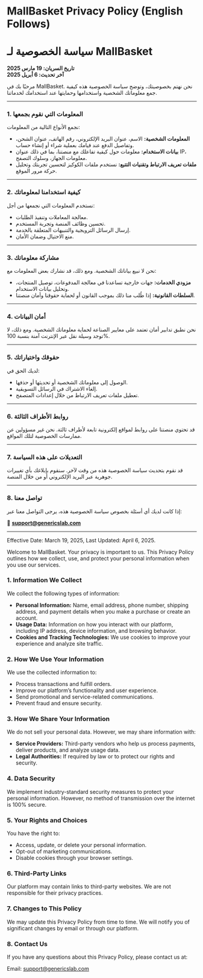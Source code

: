 # MallBasket Privacy Policy (English Follows)

# سياسة الخصوصية لـ MallBasket

**تاريخ السريان: 19 مارس 2025**  
**آخر تحديث: 6 أبريل 2025**

مرحبًا بك في MallBasket. نحن نهتم بخصوصيتك، وتوضح سياسة الخصوصية هذه كيفية جمع معلوماتك الشخصية واستخدامها وحمايتها عند استخدامك لخدماتنا.

---

### 1. المعلومات التي نقوم بجمعها

نجمع الأنواع التالية من المعلومات:

- **المعلومات الشخصية:** الاسم، عنوان البريد الإلكتروني، رقم الهاتف، عنوان الشحن، وتفاصيل الدفع عند قيامك بعملية شراء أو إنشاء حساب.
- **بيانات الاستخدام:** معلومات حول كيفية تفاعلك مع منصتنا، بما في ذلك عنوان IP، معلومات الجهاز، وسلوك التصفح.
- **ملفات تعريف الارتباط وتقنيات التتبع:** نستخدم ملفات الكوكيز لتحسين تجربتك وتحليل حركة مرور الموقع.

---

### 2. كيفية استخدامنا لمعلوماتك

نستخدم المعلومات التي نجمعها من أجل:

- معالجة المعاملات وتنفيذ الطلبات.
- تحسين وظائف المنصة وتجربة المستخدم.
- إرسال الرسائل الترويجية والتنبيهات المتعلقة بالخدمة.
- منع الاحتيال وضمان الأمان.

---

### 3. مشاركة معلوماتك

نحن لا نبيع بياناتك الشخصية. ومع ذلك، قد نشارك بعض المعلومات مع:

- **مزودي الخدمات:** جهات خارجية تساعدنا في معالجة المدفوعات، توصيل المنتجات، وتحليل بيانات الاستخدام.
- **السلطات القانونية:** إذا طُلب منا ذلك بموجب القانون أو لحماية حقوقنا وأمان منصتنا.

---

### 4. أمان البيانات

نحن نطبق تدابير أمان تعتمد على معايير الصناعة لحماية معلوماتك الشخصية. ومع ذلك، لا توجد وسيلة نقل عبر الإنترنت آمنة بنسبة 100%.

---

### 5. حقوقك واختياراتك

لديك الحق في:

- الوصول إلى معلوماتك الشخصية أو تحديثها أو حذفها.
- إلغاء الاشتراك في الرسائل التسويقية.
- تعطيل ملفات تعريف الارتباط من خلال إعدادات المتصفح.

---

### 6. روابط الأطراف الثالثة

قد تحتوي منصتنا على روابط لمواقع إلكترونية تابعة لأطراف ثالثة. نحن غير مسؤولين عن ممارسات الخصوصية لتلك المواقع.

---

### 7. التعديلات على هذه السياسة

قد نقوم بتحديث سياسة الخصوصية هذه من وقت لآخر. سنقوم بإبلاغك بأي تغييرات جوهرية عبر البريد الإلكتروني أو من خلال المنصة.

---

### 8. تواصل معنا

إذا كانت لديك أي أسئلة بخصوص سياسة الخصوصية هذه، يرجى التواصل معنا عبر:

📧 **support@genericslab.com**


---


Effective Date: March 19, 2025, Last Updated: April 6, 2025.

Welcome to MallBasket. Your privacy is important to us. This Privacy Policy outlines how we collect, use, and protect your personal information when you use our services.

### 1. Information We Collect
We collect the following types of information:
- **Personal Information:** Name, email address, phone number, shipping address, and payment details when you make a purchase or create an account.
- **Usage Data:** Information on how you interact with our platform, including IP address, device information, and browsing behavior.
- **Cookies and Tracking Technologies:** We use cookies to improve your experience and analyze site traffic.

### 2. How We Use Your Information
We use the collected information to:
- Process transactions and fulfill orders.
- Improve our platform’s functionality and user experience.
- Send promotional and service-related communications.
- Prevent fraud and ensure security.

### 3. How We Share Your Information
We do not sell your personal data. However, we may share information with:
- **Service Providers:** Third-party vendors who help us process payments, deliver products, and analyze usage data.
- **Legal Authorities:** If required by law or to protect our rights and security.

### 4. Data Security
We implement industry-standard security measures to protect your personal information. However, no method of transmission over the internet is 100% secure.

### 5. Your Rights and Choices
You have the right to:
- Access, update, or delete your personal information.
- Opt-out of marketing communications.
- Disable cookies through your browser settings.

### 6. Third-Party Links
Our platform may contain links to third-party websites. We are not responsible for their privacy practices.

### 7. Changes to This Policy
We may update this Privacy Policy from time to time. We will notify you of significant changes by email or through our platform.

### 8. Contact Us
If you have any questions about this Privacy Policy, please contact us at:

Email: support@genericslab.com

